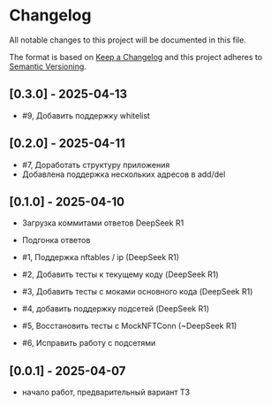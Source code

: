 # Changelog

All notable changes to this project will be documented in this file.

The format is based on [Keep a Changelog](http://keepachangelog.com/)
and this project adheres to [Semantic Versioning](http://semver.org/).

## [0.3.0] - 2025-04-13

* #9, Добавить поддержку whitelist

## [0.2.0] - 2025-04-11

* #7, Доработать структуру приложения
* Добавлена поддержка нескольких адресов в add/del

## [0.1.0] - 2025-04-10

* Загрузка коммитами ответов DeepSeek R1
* Подгонка ответов

* #1, Поддержка nftables / ip (DeepSeek R1)
* #2, Добавить тесты к текущему коду (DeepSeek R1)
* #3, Добавить тесты с моками основного кода (DeepSeek R1)
* #4, добавить поддержку подсетей (DeepSeek R1)
* #5, Восстановить тесты с MockNFTConn (~DeepSeek R1)
* #6, Исправить работу с подсетями

## [0.0.1] - 2025-04-07

* начало работ, предварительный вариант ТЗ
